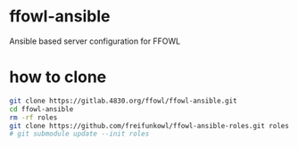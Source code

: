 # ffowl-ansible
Ansible based server configuration for FFOWL

# how to clone
```bash
git clone https://gitlab.4830.org/ffowl/ffowl-ansible.git
cd ffowl-ansible
rm -rf roles
git clone https://github.com/freifunkowl/ffowl-ansible-roles.git roles
# git submodule update --init roles
```
